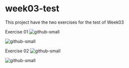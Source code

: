 # week03-test

This project have the two exercises for the test of Week03

Exercise 01
![github-small](https://github.com/heinerthebestMobileApps/week03-test/blob/master/app/src/main/res/drawable/exercise01a.PNG)

![github-small](https://github.com/heinerthebestMobileApps/week03-test/blob/master/app/src/main/res/drawable/exercise01b.PNG)

Exercise 02
![github-small](https://github.com/heinerthebestMobileApps/week03-test/blob/master/app/src/main/res/drawable/exercise02.PNG)

![github-small](https://github.com/heinerthebestMobileApps/week03-test/blob/master/app/src/main/res/drawable/exercise02b.PNG)
